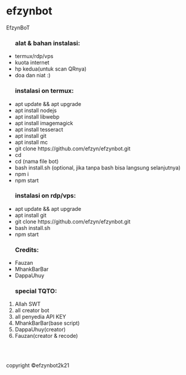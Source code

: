 # efzynbot
EfzynBoT 

<body>
<p>
  <ul><h3>alat & bahan instalasi:</h3>
    <li>termux/rdp/vps</li>
    <li>kuota internet</li>
    <li>hp kedua(untuk scan QRnya)</li>
    <li>doa dan niat :)</li>
  </ul>
</p>

<p>
  <ul><h3>instalasi on termux:</h3>
    <li>apt update && apt upgrade</li>
    <li>apt install nodejs</li>
    <li>apt install libwebp</li>
    <li>apt install imagemagick</li>
    <li>apt install tesseract</li>
    <li>apt install git</li>
    <li>apt install mc</li>
    <li>git clone https://github.com/efzyn/efzynbot.git</li>
    <li>cd</li>
    <li>cd (nama file bot)</li>
    <li>bash install.sh (optional, jika tanpa bash bisa langsung selanjutnya)</li>
    <li>npm i</li>
    <li>npm start</li>
  </ul>

</p>
<p>
  <ul><h3>instalasi on rdp/vps:</h3>
    <li>apt update && apt upgrade</li>
    <li>apt install git</li>
    <li>git clone https://github.com/efzyn/efzynbot.git</li>
    <li>bash install.sh</li>
    <li>npm start</li>
  </ul>
</p>

<p>
  <ul><h3>Credits:</h3>
    <li>Fauzan</li>
    <li>MhankBarBar</li>
    <li>DappaUhuy</li>
    </ul>

  <ol><h3>special TQTO:</h3>
    <li>Allah SWT</li>
    <li>all creator bot</li>
    <li>all penyedia API KEY</li>
    <li>MhankBarBar(base script)</li>
    <li>DappaUhuy(creator)</li>
    <li>Fauzan(creator & recode)</li>
  </ol>
<br>
<br>

copyright ©efzynbot2k21



</p>








</body>
